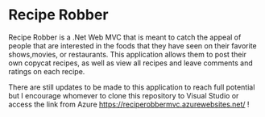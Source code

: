 # Recipe Robber
Recipe Robber is a .Net Web MVC that is meant to catch the appeal of people that are interested in the foods that they have seen on their favorite shows,movies, or restaurants.
This application allows them to post their own copycat recipes, as well as view all recipes and leave comments and ratings on each recipe.

There are still updates to be made to this application
to reach full potential but I encourage whomever to clone this repository to Visual Studio or access the link from Azure https://reciperobbermvc.azurewebsites.net/ !
